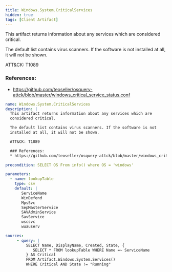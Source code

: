 ```yaml
---
title: Windows.System.CriticalServices
hidden: true
tags: [Client Artifact]
---
```


This artifact returns information about any services which are
considered critical.

The default list contains virus scanners. If the software is not
installed at all, it will not be shown.

ATT&CK: T1089

### References:
* https://github.com/teoseller/osquery-attck/blob/master/windows_critical_service_status.conf


```yaml
name: Windows.System.CriticalServices
description: |
  This artifact returns information about any services which are
  considered critical.

  The default list contains virus scanners. If the software is not
  installed at all, it will not be shown.

  ATT&CK: T1089

  ### References:
  * https://github.com/teoseller/osquery-attck/blob/master/windows_critical_service_status.conf

precondition: SELECT OS From info() where OS = 'windows'

parameters:
  - name: lookupTable
    type: csv
    default: |
       ServiceName
       WinDefend
       MpsSvc
       SepMasterService
       SAVAdminService
       SavService
       wscsvc
       wuauserv

sources:
     - query: |
         SELECT Name, DisplayName, Created, State, {
            SELECT * FROM lookupTable WHERE Name =~ ServiceName
         } AS Critical
         FROM Artifact.Windows.System.Services()
         WHERE Critical AND State != "Running"

```
